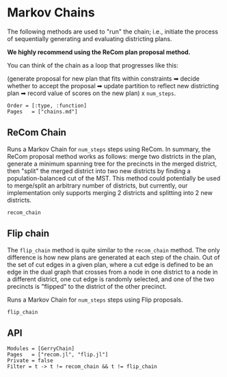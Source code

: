 # Markov Chains

The following methods are used to "run" the chain; i.e., initiate the process of
sequentially generating and evaluating districting plans.

**We highly recommend using the ReCom plan proposal method.**

You can think of the chain as a loop that progresses like this:

(generate proposal for new plan that fits within constraints
➡ decide whether to accept the proposal
➡ update partition to reflect new districting plan
➡ record value of scores on the new plan)
x `num_steps`.

```@index
Order = [:type, :function]
Pages   = ["chains.md"]
```

## ReCom Chain

Runs a Markov Chain for `num_steps` steps using ReCom. In summary, the ReCom proposal method works as follows: merge two districts in the plan, generate a minimum spanning tree for the precincts in the merged district, then "split" the merged district into two new districts by finding a population-balanced cut of the MST. This method could potentially be used to merge/split an arbitrary number of districts, but currently, our implementation only supports merging 2 districts and splitting into 2 new districts.

```@docs
recom_chain
```

## Flip chain

The `flip_chain` method is quite similar to the `recom_chain` method. The only difference is how new plans are generated at each step of the chain. Out of the set of cut edges in a given plan, where a cut edge is defined to be an edge in the dual graph that crosses from a node in one district to a node in a different district, one cut edge is randomly selected, and one of the two precincts is "flipped" to the district of the other precinct.

Runs a Markov Chain for `num_steps` steps using Flip proposals.

```@docs
flip_chain
```

## API
```@autodocs
Modules = [GerryChain]
Pages   = ["recom.jl", "flip.jl"]
Private = false
Filter = t -> t != recom_chain && t != flip_chain
```

